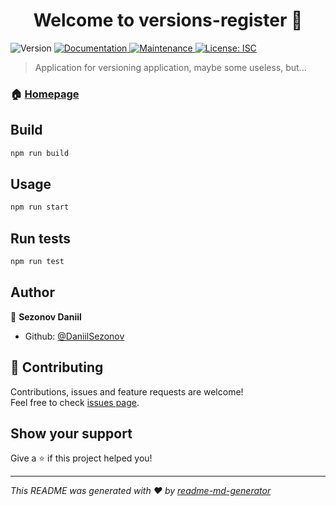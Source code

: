 <h1 align="center">Welcome to versions-register 👋</h1>
<p>
  <img alt="Version" src="https://img.shields.io/badge/version-0.3.3-blue.svg?cacheSeconds=2592000" />
  <a href="https://github.com/DaniilSezonov/version_register/wiki" target="_blank">
    <img alt="Documentation" src="https://img.shields.io/badge/documentation-yes-brightgreen.svg" />
  </a>
  <a href="https://github.com/DaniilSezonov/version_register/graphs/commit-activity" target="_blank">
    <img alt="Maintenance" src="https://img.shields.io/badge/Maintained%3F-yes-green.svg" />
  </a>
  <a href="#" target="_blank">
    <img alt="License: ISC" src="https://img.shields.io/github/license/DaniilSezonov/versions-register" />
  </a>
</p>

> Application for versioning application, maybe some useless, but...

### 🏠 [Homepage](https://github.com/DaniilSezonov/version_register)

## Build

```sh
npm run build
```
## Usage

```sh
npm run start
```

## Run tests

```sh
npm run test
```

## Author

👤 **Sezonov Daniil**

* Github: [@DaniilSezonov](https://github.com/DaniilSezonov)

## 🤝 Contributing

Contributions, issues and feature requests are welcome!<br />Feel free to check [issues page](https://github.com/DaniilSezonov/version_register/issues). 

## Show your support

Give a ⭐️ if this project helped you!

***
_This README was generated with ❤️ by [readme-md-generator](https://github.com/kefranabg/readme-md-generator)_
